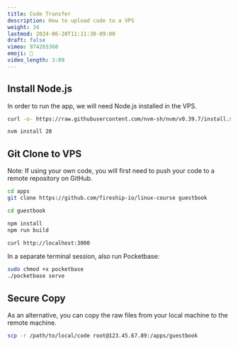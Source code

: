 ```yaml
---
title: Code Transfer
description: How to upload code to a VPS
weight: 34
lastmod: 2024-06-20T11:11:30-09:00
draft: false
vimeo: 974265360
emoji: 🍴
video_length: 3:09
---
```


## Install Node.js

In order to run the app, we will need Node.js installed in the VPS. 

```bash
curl -o- https://raw.githubusercontent.com/nvm-sh/nvm/v0.39.7/install.sh | bash

nvm install 20
```
## Git Clone to VPS 

Note: If using your own code, you will first need to push your code to a remote repository on GitHub. 

```bash
cd apps
git clone https://github.com/fireship-io/linux-course guestbook

cd guestbook

npm install
npm run build

curl http://localhost:3000
```

In a separate terminal session, also run Pocketbase:

```bash
sudo chmod +x pocketbase
./pocketbase serve
```

## Secure Copy

As an alternative, you can copy the raw files from your local machine to the remote machine.

```bash
scp -r /path/to/local/code root@123.45.67.89:/apps/guestbook
```



